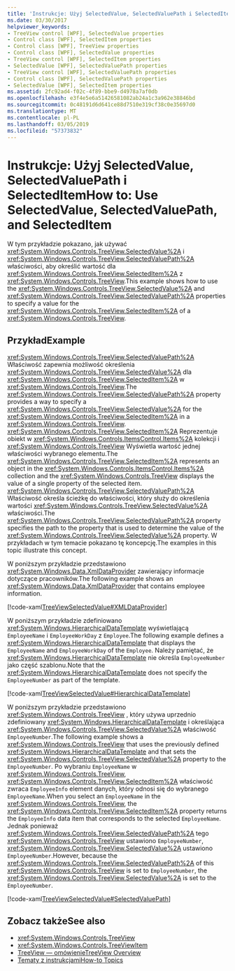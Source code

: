 ```yaml
---
title: 'Instrukcje: Użyj SelectedValue, SelectedValuePath i SelectedItem'
ms.date: 03/30/2017
helpviewer_keywords:
- TreeView control [WPF], SelectedValue properties
- Control class [WPF], SelectedItem properties
- Control class [WPF], TreeView properties
- Control class [WPF], SelectedValue properties
- TreeView control [WPF], SelectedItem properties
- SelectedValue [WPF], SelectedValuePath properties
- TreeView control [WPF], SelectedValuePath properties
- Control class [WPF], SelectedValuePath properties
- SelectedValue [WPF], SelectedItem properties
ms.assetid: 2fc92ad4-f02c-4f89-bbe9-d4978a7af0db
ms.openlocfilehash: e3f4e5e6a51426581082ab24a1c3a962e38846bd
ms.sourcegitcommit: 0c48191d6d641ce88d7510e319cf38c0e35697d0
ms.translationtype: MT
ms.contentlocale: pl-PL
ms.lasthandoff: 03/05/2019
ms.locfileid: "57373832"
---
```

# <a name="how-to-use-selectedvalue-selectedvaluepath-and-selecteditem"></a><span data-ttu-id="574cc-102">Instrukcje: Użyj SelectedValue, SelectedValuePath i SelectedItem</span><span class="sxs-lookup"><span data-stu-id="574cc-102">How to: Use SelectedValue, SelectedValuePath, and SelectedItem</span></span>
<span data-ttu-id="574cc-103">W tym przykładzie pokazano, jak używać <xref:System.Windows.Controls.TreeView.SelectedValue%2A> i <xref:System.Windows.Controls.TreeView.SelectedValuePath%2A> właściwości, aby określić wartość dla <xref:System.Windows.Controls.TreeView.SelectedItem%2A> z <xref:System.Windows.Controls.TreeView>.</span><span class="sxs-lookup"><span data-stu-id="574cc-103">This example shows how to use the <xref:System.Windows.Controls.TreeView.SelectedValue%2A> and <xref:System.Windows.Controls.TreeView.SelectedValuePath%2A> properties to specify a value for the <xref:System.Windows.Controls.TreeView.SelectedItem%2A> of a <xref:System.Windows.Controls.TreeView>.</span></span>  
  
## <a name="example"></a><span data-ttu-id="574cc-104">Przykład</span><span class="sxs-lookup"><span data-stu-id="574cc-104">Example</span></span>  
 <span data-ttu-id="574cc-105"><xref:System.Windows.Controls.TreeView.SelectedValuePath%2A> Właściwość zapewnia możliwość określenia <xref:System.Windows.Controls.TreeView.SelectedValue%2A> dla <xref:System.Windows.Controls.TreeView.SelectedItem%2A> w <xref:System.Windows.Controls.TreeView>.</span><span class="sxs-lookup"><span data-stu-id="574cc-105">The <xref:System.Windows.Controls.TreeView.SelectedValuePath%2A> property provides a way to specify a <xref:System.Windows.Controls.TreeView.SelectedValue%2A> for the <xref:System.Windows.Controls.TreeView.SelectedItem%2A> in a <xref:System.Windows.Controls.TreeView>.</span></span> <span data-ttu-id="574cc-106"><xref:System.Windows.Controls.TreeView.SelectedItem%2A> Reprezentuje obiekt w <xref:System.Windows.Controls.ItemsControl.Items%2A> kolekcji i <xref:System.Windows.Controls.TreeView> Wyświetla wartość jednej właściwości wybranego elementu.</span><span class="sxs-lookup"><span data-stu-id="574cc-106">The <xref:System.Windows.Controls.TreeView.SelectedItem%2A> represents an object in the <xref:System.Windows.Controls.ItemsControl.Items%2A> collection and the <xref:System.Windows.Controls.TreeView> displays the value of a single property of the selected item.</span></span> <span data-ttu-id="574cc-107"><xref:System.Windows.Controls.TreeView.SelectedValuePath%2A> Właściwość określa ścieżkę do właściwości, który służy do określenia wartości <xref:System.Windows.Controls.TreeView.SelectedValue%2A> właściwości.</span><span class="sxs-lookup"><span data-stu-id="574cc-107">The <xref:System.Windows.Controls.TreeView.SelectedValuePath%2A> property specifies the path to the property that is used to determine the value of the <xref:System.Windows.Controls.TreeView.SelectedValue%2A> property.</span></span> <span data-ttu-id="574cc-108">W przykładach w tym temacie pokazano tę koncepcję.</span><span class="sxs-lookup"><span data-stu-id="574cc-108">The examples in this topic illustrate this concept.</span></span>  
  
 <span data-ttu-id="574cc-109">W poniższym przykładzie przedstawiono <xref:System.Windows.Data.XmlDataProvider> zawierający informacje dotyczące pracowników.</span><span class="sxs-lookup"><span data-stu-id="574cc-109">The following example shows an <xref:System.Windows.Data.XmlDataProvider> that contains employee information.</span></span>  
  
 [!code-xaml[TreeViewSelectedValue#XMLDataProvider](~/samples/snippets/csharp/VS_Snippets_Wpf/TreeViewSelectedValue/CS/Window1.xaml#xmldataprovider)]  
  
 <span data-ttu-id="574cc-110">W poniższym przykładzie zdefiniowano <xref:System.Windows.HierarchicalDataTemplate> wyświetlającą `EmployeeName` i `EmployeeWorkDay` z `Employee`.</span><span class="sxs-lookup"><span data-stu-id="574cc-110">The following example defines a <xref:System.Windows.HierarchicalDataTemplate> that displays the `EmployeeName` and `EmployeeWorkDay` of the `Employee`.</span></span> <span data-ttu-id="574cc-111">Należy pamiętać, że <xref:System.Windows.HierarchicalDataTemplate> nie określa `EmployeeNumber` jako część szablonu.</span><span class="sxs-lookup"><span data-stu-id="574cc-111">Note that the <xref:System.Windows.HierarchicalDataTemplate> does not specify the `EmployeeNumber` as part of the template.</span></span>  
  
 [!code-xaml[TreeViewSelectedValue#HierarchicalDataTemplate](~/samples/snippets/csharp/VS_Snippets_Wpf/TreeViewSelectedValue/CS/Window1.xaml#hierarchicaldatatemplate)]  
  
 <span data-ttu-id="574cc-112">W poniższym przykładzie przedstawiono <xref:System.Windows.Controls.TreeView> , który używa uprzednio zdefiniowany <xref:System.Windows.HierarchicalDataTemplate> i określająca <xref:System.Windows.Controls.TreeView.SelectedValue%2A> właściwość `EmployeeNumber`.</span><span class="sxs-lookup"><span data-stu-id="574cc-112">The following example shows a <xref:System.Windows.Controls.TreeView> that uses the previously defined <xref:System.Windows.HierarchicalDataTemplate> and that sets the <xref:System.Windows.Controls.TreeView.SelectedValue%2A> property to the `EmployeeNumber`.</span></span> <span data-ttu-id="574cc-113">Po wybraniu `EmployeeName` w <xref:System.Windows.Controls.TreeView>, <xref:System.Windows.Controls.TreeView.SelectedItem%2A> właściwość zwraca `EmployeeInfo` element danych, który odnosi się do wybranego `EmployeeName`.</span><span class="sxs-lookup"><span data-stu-id="574cc-113">When you select an `EmployeeName` in the <xref:System.Windows.Controls.TreeView>, the <xref:System.Windows.Controls.TreeView.SelectedItem%2A> property returns the `EmployeeInfo` data item that corresponds to the selected `EmployeeName`.</span></span> <span data-ttu-id="574cc-114">Jednak ponieważ <xref:System.Windows.Controls.TreeView.SelectedValuePath%2A> tego <xref:System.Windows.Controls.TreeView> ustawiono `EmployeeNumber`, <xref:System.Windows.Controls.TreeView.SelectedValue%2A> ustawiono `EmployeeNumber`.</span><span class="sxs-lookup"><span data-stu-id="574cc-114">However, because the <xref:System.Windows.Controls.TreeView.SelectedValuePath%2A> of this <xref:System.Windows.Controls.TreeView> is set to `EmployeeNumber`, the <xref:System.Windows.Controls.TreeView.SelectedValue%2A> is set to the `EmployeeNumber`.</span></span>  
  
 [!code-xaml[TreeViewSelectedValue#SelectedValuePath](~/samples/snippets/csharp/VS_Snippets_Wpf/TreeViewSelectedValue/CS/Window1.xaml#selectedvaluepath)]  
  
## <a name="see-also"></a><span data-ttu-id="574cc-115">Zobacz także</span><span class="sxs-lookup"><span data-stu-id="574cc-115">See also</span></span>
- <xref:System.Windows.Controls.TreeView>
- <xref:System.Windows.Controls.TreeViewItem>
- [<span data-ttu-id="574cc-116">TreeView — omówienie</span><span class="sxs-lookup"><span data-stu-id="574cc-116">TreeView Overview</span></span>](treeview-overview.md)
- [<span data-ttu-id="574cc-117">Tematy z instrukcjami</span><span class="sxs-lookup"><span data-stu-id="574cc-117">How-to Topics</span></span>](treeview-how-to-topics.md)
